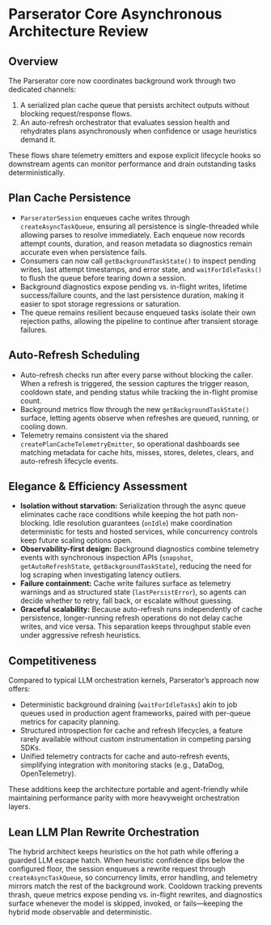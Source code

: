 # Parserator Core Asynchronous Architecture Review

## Overview
The Parserator core now coordinates background work through two dedicated channels:

1. A serialized plan cache queue that persists architect outputs without blocking request/response flows.
2. An auto-refresh orchestrator that evaluates session health and rehydrates plans asynchronously when confidence or usage heuristics demand it.

These flows share telemetry emitters and expose explicit lifecycle hooks so downstream agents can monitor performance and drain outstanding tasks deterministically.

## Plan Cache Persistence
- `ParseratorSession` enqueues cache writes through `createAsyncTaskQueue`, ensuring all persistence is single-threaded while allowing parses to resolve immediately. Each enqueue now records attempt counts, duration, and reason metadata so diagnostics remain accurate even when persistence fails.
- Consumers can now call `getBackgroundTaskState()` to inspect pending writes, last attempt timestamps, and error state, and `waitForIdleTasks()` to flush the queue before tearing down a session.
- Background diagnostics expose pending vs. in-flight writes, lifetime success/failure counts, and the last persistence duration, making it easier to spot storage regressions or saturation.
- The queue remains resilient because enqueued tasks isolate their own rejection paths, allowing the pipeline to continue after transient storage failures.

## Auto-Refresh Scheduling
- Auto-refresh checks run after every parse without blocking the caller. When a refresh is triggered, the session captures the trigger reason, cooldown state, and pending status while tracking the in-flight promise count.
- Background metrics flow through the new `getBackgroundTaskState()` surface, letting agents observe when refreshes are queued, running, or cooling down.
- Telemetry remains consistent via the shared `createPlanCacheTelemetryEmitter`, so operational dashboards see matching metadata for cache hits, misses, stores, deletes, clears, and auto-refresh lifecycle events.

## Elegance & Efficiency Assessment
- **Isolation without starvation:** Serialization through the async queue eliminates cache race conditions while keeping the hot path non-blocking. Idle resolution guarantees (`onIdle`) make coordination deterministic for tests and hosted services, while concurrency controls keep future scaling options open.
- **Observability-first design:** Background diagnostics combine telemetry events with synchronous inspection APIs (`snapshot`, `getAutoRefreshState`, `getBackgroundTaskState`), reducing the need for log scraping when investigating latency outliers.
- **Failure containment:** Cache write failures surface as telemetry warnings and as structured state (`lastPersistError`), so agents can decide whether to retry, fall back, or escalate without guessing.
- **Graceful scalability:** Because auto-refresh runs independently of cache persistence, longer-running refresh operations do not delay cache writes, and vice versa. This separation keeps throughput stable even under aggressive refresh heuristics.

## Competitiveness
Compared to typical LLM orchestration kernels, Parserator’s approach now offers:

- Deterministic background draining (`waitForIdleTasks`) akin to job queues used in production agent frameworks, paired with per-queue metrics for capacity planning.
- Structured introspection for cache and refresh lifecycles, a feature rarely available without custom instrumentation in competing parsing SDKs.
- Unified telemetry contracts for cache and auto-refresh events, simplifying integration with monitoring stacks (e.g., DataDog, OpenTelemetry).

These additions keep the architecture portable and agent-friendly while maintaining performance parity with more heavyweight orchestration layers.

## Lean LLM Plan Rewrite Orchestration
The hybrid architect keeps heuristics on the hot path while offering a guarded LLM escape hatch. When heuristic confidence dips below the configured floor, the session enqueues a rewrite request through `createAsyncTaskQueue`, so concurrency limits, error handling, and telemetry mirrors match the rest of the background work. Cooldown tracking prevents thrash, queue metrics expose pending vs. in-flight rewrites, and diagnostics surface whenever the model is skipped, invoked, or fails—keeping the hybrid mode observable and deterministic.
